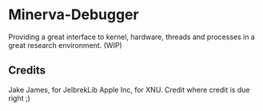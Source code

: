 # Minerva-Debugger
Providing a great interface to kernel, hardware, threads and processes in a great research environment. (WIP)

## Credits
Jake James, for JelbrekLib
Apple Inc, for XNU. Credit where credit is due right ;)
